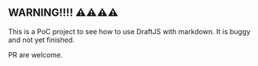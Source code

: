 ## WARNING!!!! ⚠️⚠️⚠️⚠️

This is a PoC project to see how to use DraftJS with markdown.
It is buggy and not yet finished.

PR are welcome.